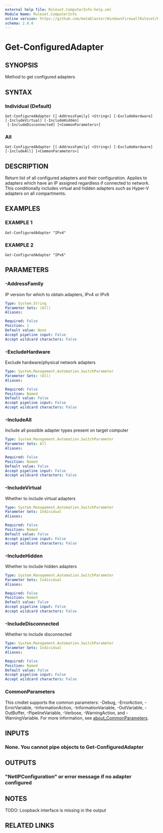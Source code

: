 ```yaml
---
external help file: Ruleset.ComputerInfo-help.xml
Module Name: Ruleset.ComputerInfo
online version: https://github.com/metablaster/WindowsFirewallRuleset/blob/master/Modules/Ruleset.ComputerInfo/Help/en-US/Get-ConfiguredAdapter.md
schema: 2.0.0
---
```


# Get-ConfiguredAdapter

## SYNOPSIS

Method to get configured adapters

## SYNTAX

### Individual (Default)

```none
Get-ConfiguredAdapter [[-AddressFamily] <String>] [-ExcludeHardware] [-IncludeVirtual] [-IncludeHidden]
 [-IncludeDisconnected] [<CommonParameters>]
```

### All

```none
Get-ConfiguredAdapter [[-AddressFamily] <String>] [-ExcludeHardware] [-IncludeAll] [<CommonParameters>]
```

## DESCRIPTION

Return list of all configured adapters and their configuration.
Applies to adapters which have an IP assigned regardless if connected to network.
This conditionally includes virtual and hidden adapters such as Hyper-V adapters on all compartments.

## EXAMPLES

### EXAMPLE 1

```none
Get-ConfiguredAdapter "IPv4"
```

### EXAMPLE 2

```none
Get-ConfiguredAdapter "IPv6"
```

## PARAMETERS

### -AddressFamily

IP version for which to obtain adapters, IPv4 or IPv6

```yaml
Type: System.String
Parameter Sets: (All)
Aliases:

Required: False
Position: 1
Default value: None
Accept pipeline input: False
Accept wildcard characters: False
```

### -ExcludeHardware

Exclude hardware/physical network adapters

```yaml
Type: System.Management.Automation.SwitchParameter
Parameter Sets: (All)
Aliases:

Required: False
Position: Named
Default value: False
Accept pipeline input: False
Accept wildcard characters: False
```

### -IncludeAll

Include all possible adapter types present on target computer

```yaml
Type: System.Management.Automation.SwitchParameter
Parameter Sets: All
Aliases:

Required: False
Position: Named
Default value: False
Accept pipeline input: False
Accept wildcard characters: False
```

### -IncludeVirtual

Whether to include virtual adapters

```yaml
Type: System.Management.Automation.SwitchParameter
Parameter Sets: Individual
Aliases:

Required: False
Position: Named
Default value: False
Accept pipeline input: False
Accept wildcard characters: False
```

### -IncludeHidden

Whether to include hidden adapters

```yaml
Type: System.Management.Automation.SwitchParameter
Parameter Sets: Individual
Aliases:

Required: False
Position: Named
Default value: False
Accept pipeline input: False
Accept wildcard characters: False
```

### -IncludeDisconnected

Whether to include disconnected

```yaml
Type: System.Management.Automation.SwitchParameter
Parameter Sets: Individual
Aliases:

Required: False
Position: Named
Default value: False
Accept pipeline input: False
Accept wildcard characters: False
```

### CommonParameters

This cmdlet supports the common parameters: -Debug, -ErrorAction, -ErrorVariable, -InformationAction, -InformationVariable, -OutVariable, -OutBuffer, -PipelineVariable, -Verbose, -WarningAction, and -WarningVariable. For more information, see [about_CommonParameters](http://go.microsoft.com/fwlink/?LinkID=113216).

## INPUTS

### None. You cannot pipe objects to Get-ConfiguredAdapter

## OUTPUTS

### "NetIPConfiguration" or error message if no adapter configured

## NOTES

TODO: Loopback interface is missing in the output

## RELATED LINKS
